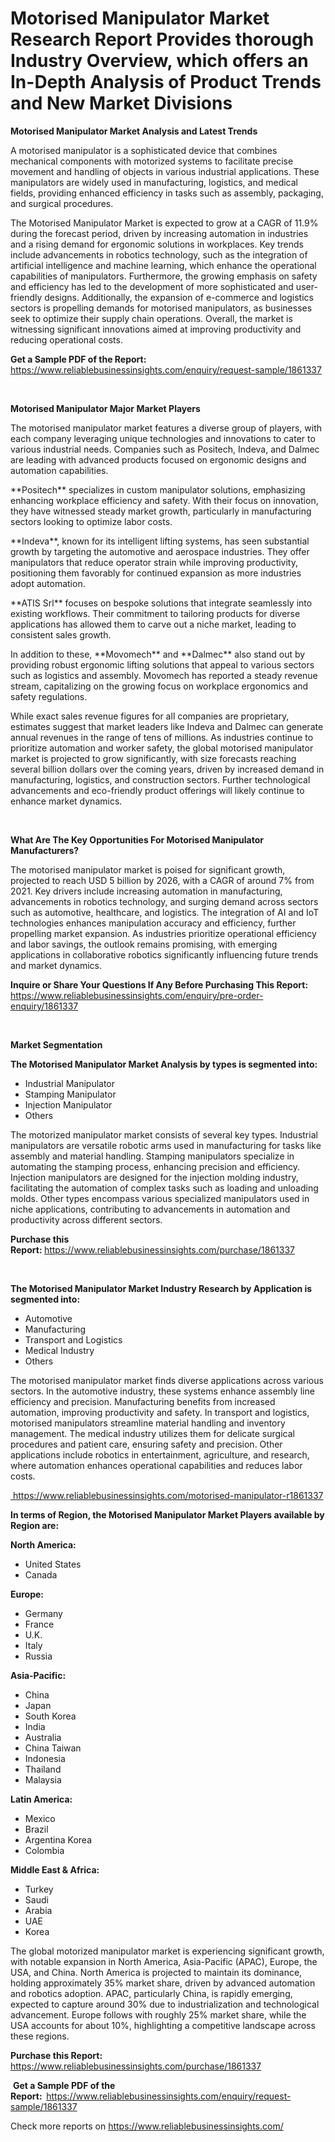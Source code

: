<p><h1>Motorised Manipulator Market Research Report Provides thorough Industry Overview, which offers an In-Depth Analysis of Product Trends and New Market Divisions</h1></p><p><strong>Motorised Manipulator Market Analysis and Latest Trends</strong></p>
<p><p>A motorised manipulator is a sophisticated device that combines mechanical components with motorized systems to facilitate precise movement and handling of objects in various industrial applications. These manipulators are widely used in manufacturing, logistics, and medical fields, providing enhanced efficiency in tasks such as assembly, packaging, and surgical procedures.</p><p>The Motorised Manipulator Market is expected to grow at a CAGR of 11.9% during the forecast period, driven by increasing automation in industries and a rising demand for ergonomic solutions in workplaces. Key trends include advancements in robotics technology, such as the integration of artificial intelligence and machine learning, which enhance the operational capabilities of manipulators. Furthermore, the growing emphasis on safety and efficiency has led to the development of more sophisticated and user-friendly designs. Additionally, the expansion of e-commerce and logistics sectors is propelling demands for motorised manipulators, as businesses seek to optimize their supply chain operations. Overall, the market is witnessing significant innovations aimed at improving productivity and reducing operational costs.</p></p>
<p><strong>Get a Sample PDF of the Report:&nbsp;</strong> <a href="https://www.reliablebusinessinsights.com/enquiry/request-sample/1861337?utm_campaign=2268&utm_medium=2&utm_source=Github&utm_content=ia&utm_term=28022025&utm_id=motorised-manipulator">https://www.reliablebusinessinsights.com/enquiry/request-sample/1861337</a></p>
<p>&nbsp;</p>
<p><strong>Motorised Manipulator Major Market Players</strong></p>
<p><p>The motorised manipulator market features a diverse group of players, with each company leveraging unique technologies and innovations to cater to various industrial needs. Companies such as Positech, Indeva, and Dalmec are leading with advanced products focused on ergonomic designs and automation capabilities.</p><p>**Positech** specializes in custom manipulator solutions, emphasizing enhancing workplace efficiency and safety. With their focus on innovation, they have witnessed steady market growth, particularly in manufacturing sectors looking to optimize labor costs.</p><p>**Indeva**, known for its intelligent lifting systems, has seen substantial growth by targeting the automotive and aerospace industries. They offer manipulators that reduce operator strain while improving productivity, positioning them favorably for continued expansion as more industries adopt automation.</p><p>**ATIS Srl** focuses on bespoke solutions that integrate seamlessly into existing workflows. Their commitment to tailoring products for diverse applications has allowed them to carve out a niche market, leading to consistent sales growth.</p><p>In addition to these, **Movomech** and **Dalmec** also stand out by providing robust ergonomic lifting solutions that appeal to various sectors such as logistics and assembly. Movomech has reported a steady revenue stream, capitalizing on the growing focus on workplace ergonomics and safety regulations.</p><p>While exact sales revenue figures for all companies are proprietary, estimates suggest that market leaders like Indeva and Dalmec can generate annual revenues in the range of tens of millions. As industries continue to prioritize automation and worker safety, the global motorised manipulator market is projected to grow significantly, with size forecasts reaching several billion dollars over the coming years, driven by increased demand in manufacturing, logistics, and construction sectors. Further technological advancements and eco-friendly product offerings will likely continue to enhance market dynamics.</p></p>
<p>&nbsp;</p>
<p><strong>What Are The Key Opportunities For Motorised Manipulator Manufacturers?</strong></p>
<p><p>The motorised manipulator market is poised for significant growth, projected to reach USD 5 billion by 2026, with a CAGR of around 7% from 2021. Key drivers include increasing automation in manufacturing, advancements in robotics technology, and surging demand across sectors such as automotive, healthcare, and logistics. The integration of AI and IoT technologies enhances manipulation accuracy and efficiency, further propelling market expansion. As industries prioritize operational efficiency and labor savings, the outlook remains promising, with emerging applications in collaborative robotics significantly influencing future trends and market dynamics.</p></p>
<p><strong>Inquire or Share Your Questions If Any Before Purchasing This Report:</strong> <a href="https://www.reliablebusinessinsights.com/enquiry/pre-order-enquiry/1861337?utm_campaign=2268&utm_medium=2&utm_source=Github&utm_content=ia&utm_term=28022025&utm_id=motorised-manipulator">https://www.reliablebusinessinsights.com/enquiry/pre-order-enquiry/1861337</a></p>
<p>&nbsp;</p>
<p><strong>Market Segmentation</strong></p>
<p><strong>The Motorised Manipulator Market Analysis by types is segmented into:</strong></p>
<p><ul><li>Industrial Manipulator</li><li>Stamping Manipulator</li><li>Injection Manipulator</li><li>Others</li></ul></p>
<p><p>The motorized manipulator market consists of several key types. Industrial manipulators are versatile robotic arms used in manufacturing for tasks like assembly and material handling. Stamping manipulators specialize in automating the stamping process, enhancing precision and efficiency. Injection manipulators are designed for the injection molding industry, facilitating the automation of complex tasks such as loading and unloading molds. Other types encompass various specialized manipulators used in niche applications, contributing to advancements in automation and productivity across different sectors.</p></p>
<p><strong>Purchase this Report:&nbsp;</strong><a href="https://www.reliablebusinessinsights.com/purchase/1861337?utm_campaign=2268&utm_medium=2&utm_source=Github&utm_content=ia&utm_term=28022025&utm_id=motorised-manipulator">https://www.reliablebusinessinsights.com/purchase/1861337</a></p>
<p>&nbsp;</p>
<p><strong>The Motorised Manipulator Market Industry Research by Application is segmented into:</strong></p>
<p><ul><li>Automotive</li><li>Manufacturing</li><li>Transport and Logistics</li><li>Medical Industry</li><li>Others</li></ul></p>
<p><p>The motorised manipulator market finds diverse applications across various sectors. In the automotive industry, these systems enhance assembly line efficiency and precision. Manufacturing benefits from increased automation, improving productivity and safety. In transport and logistics, motorised manipulators streamline material handling and inventory management. The medical industry utilizes them for delicate surgical procedures and patient care, ensuring safety and precision. Other applications include robotics in entertainment, agriculture, and research, where automation enhances operational capabilities and reduces labor costs.</p></p>
<p><a href="https://www.reliablebusinessinsights.com/motorised-manipulator-r1861337?utm_campaign=2268&utm_medium=2&utm_source=Github&utm_content=ia&utm_term=28022025&utm_id=motorised-manipulator">&nbsp;https://www.reliablebusinessinsights.com/motorised-manipulator-r1861337</a></p>
<p><strong>In terms of Region, the Motorised Manipulator Market Players available by Region are:</strong></p>
<p>
    <p> <strong> North America: </strong>
        <ul>
            <li>United States</li>
            <li>Canada</li>
        </ul>
        </p> 
    <p> <strong> Europe: </strong>
        <ul>
            <li>Germany</li>
            <li>France</li>
            <li>U.K.</li>
            <li>Italy</li>
            <li>Russia</li>
        </ul>
        </p> 
    <p> <strong> Asia-Pacific: </strong>
        <ul>
            <li>China</li>
            <li>Japan</li>
            <li>South Korea</li>
            <li>India</li>
            <li>Australia</li>
            <li>China Taiwan</li>
            <li>Indonesia</li>
            <li>Thailand</li>
            <li>Malaysia</li>
        </ul>
        </p> 
    <p> <strong> Latin America: </strong>
        <ul>
            <li>Mexico</li>
            <li>Brazil</li>
            <li>Argentina Korea</li>
            <li>Colombia</li>
        </ul>
        </p> 
    <p> <strong> Middle East & Africa: </strong>
        <ul>
            <li>Turkey</li>
            <li>Saudi</li>
            <li>Arabia</li>
            <li>UAE</li>
            <li>Korea</li>
        </ul>
    </p>
    </p>
<p><p>The global motorized manipulator market is experiencing significant growth, with notable expansion in North America, Asia-Pacific (APAC), Europe, the USA, and China. North America is projected to maintain its dominance, holding approximately 35% market share, driven by advanced automation and robotics adoption. APAC, particularly China, is rapidly emerging, expected to capture around 30% due to industrialization and technological advancement. Europe follows with roughly 25% market share, while the USA accounts for about 10%, highlighting a competitive landscape across these regions.</p></p>
<p><strong>Purchase this Report: </strong><a href="https://www.reliablebusinessinsights.com/purchase/1861337?utm_campaign=2268&utm_medium=2&utm_source=Github&utm_content=ia&utm_term=28022025&utm_id=motorised-manipulator">https://www.reliablebusinessinsights.com/purchase/1861337</a></p>
<p>&nbsp;<strong>Get a Sample PDF of the Report:&nbsp;&nbsp;</strong><a href="https://www.reliablebusinessinsights.com/enquiry/request-sample/1861337?utm_campaign=2268&utm_medium=2&utm_source=Github&utm_content=ia&utm_term=28022025&utm_id=motorised-manipulator">https://www.reliablebusinessinsights.com/enquiry/request-sample/1861337</a></p>
<p><strong></strong></p>
<p>Check more reports on <a href="https://www.reliablebusinessinsights.com/?utm_campaign=2268&utm_medium=2&utm_source=Github&utm_content=ia&utm_term=28022025&utm_id=motorised-manipulator">https://www.reliablebusinessinsights.com/</a></p>